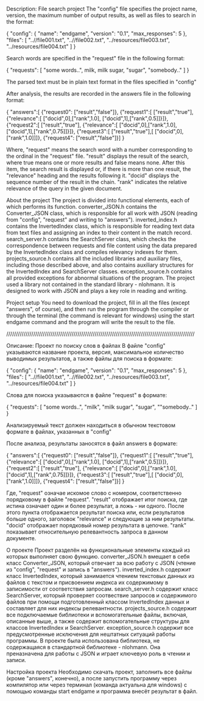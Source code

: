 Description:
File search project
The "config" file specifies the project name, version, the maximum number of output results, as well as files to search in the format: 

{
   "config": {
     "name": "endgame",
     "version": "0.1",
     "max_responses": 5
   },
   "files": [
     "..//file001.txt",
     "..//file002.txt",
     "../resources/file003.txt",
     "../resources/file004.txt"
   ]
}

Search words are specified in the "request" file in the following format:

{
   "requests": [
     "some words..",
     milk,
     milk sugar,
     "sugar",
     "somebody.."
   ]
}

The parsed text must be in plain text format in the files specified in "config"

After analysis, the results are recorded in the answers file in the following format:

{
"answers":[
{"request0":
["result","false"]},
{"request1":[
["result","true"],
{"relevance":[
["docid",0],["rank",1.0],
["docid",1],["rank",0.5]]}]},
{"request2":[
["result","true"],
{"relevance":[
["docid",0],["rank",1.0],
["docid",1],["rank",0.75]]}]},
{"request3":[
["result","true"],[
["docid",0],["rank",1.0]]]},
{"request4":
["result","false"]}]
}

Where, "request" means the search word with a number corresponding to the ordinal in the "request" file. "result" displays the result of the search, where true means one or more results and false means none.
After this item, the search result is displayed or, if there is more than one result, the "relevance" heading and the results following it.
"docid" displays the sequence number of the result in the chain.
"rank" indicates the relative relevance of the query in the given document.


About the project
The project is divided into functional elements, each of which performs its function.
converter_JSON.h contains the Converter_JSON class, which is responsible for all work with JSON (reading from "config", "request" and writing to "answers").
inverted_index.h contains the InvertedIndex class, which is responsible for reading text data from text files and assigning an index to their content in the match record.
search_server.h contains the SearchServer class, which checks the correspondence between requests and file content using the data prepared by the InvertedIndex class and compiles relevancy indexes for them.
projects_source.h contains all the included libraries and auxiliary files, including those described above, and also contains auxiliary structures for the InvertedIndex and SearchServer classes.
exception_source.h contains all provided exceptions for abnormal situations of the program.
The project used a library not contained in the standard library - nlohmann. It is designed to work with JSON and plays a key role in reading and writing.

Project setup
You need to download the project, fill in all the files (except "answers", of course), and then run the program through the compiler or through the terminal (the command is relevant for windows) using the start endgame command and the program will write the result to the file.

//////////////////////////////////////////////////////////////////////////////////////////////////

Описание:
Проект по поиску слов в файлах
В файле "config" указываются название проекта, версия, максимальное количество выводимых результатов, а также файлы для поиска в формате: 

{
  "config": {
    "name": "endgame",
    "version": "0.1",
    "max_responses": 5
  },
  "files": [
    "..//file001.txt",
    "..//file002.txt",
    "../resources/file003.txt",
    "../resources/file004.txt"
  ]
}

Слова для поиска указываются в файле "request"  в формате:

{
  "requests": [
    "some words..",
    "milk",
    "milk sugar",
    "sugar",
    ""somebody.."
  ]
}

Анализируемый текст должен находиться в обычном текстовом  формате в файлах, указанных в "config"

После анализа, результаты заносятся в файл answers в формате:

{
"answers":[
	{"request0":
		["result","false"]},
	{"request1":[
		["result","true"],
		{"relevance":[
			["docid",0],["rank",1.0],
			["docid",1],["rank",0.5]]}]},
	{"request2":[
		["result","true"],
		{"relevance":[
			["docid",0],["rank",1.0],
			["docid",1],["rank",0.75]]}]},
	{"request3":[
		["result","true"],[
		["docid",0],["rank",1.0]]]},
	{"request4":
		["result","false"]}]
}

Где, "request" означае искомое слово с номером, соответственно порядковому в файле "request". "result" отображает итог поиска, где истина означает один и более результат, а ложь - ни одного.
После этого пункта отображается результат поиска или, если результатов больше одного, заголовок "relevance" и следующие за ним результаты. 
"docid" отображает порядковый номер результата в цепочке. 
"rank" показывает относительную релевантность запроса в данном документе.


О проекте
Проект разделён на функциональные элементы каждый из которых выполняет свою функцию. 
converter_JSON.h вмещает в себя класс Converter_JSON,  который отвечает за всю работу с JSON (чтение из "config", "request" и запись в "answers"). 
inverted_index.h содержит класс InvertedIndex, который занимается чтением текстовых данных из файлов с текстом и присвоением индекса их содержимому в записимости от соответствия запросам. 
search_server.h содержит класс SearchServer, который проверяет соотвествие запросов и содержимого файлов при помощи подготовленный классом InvertedIndex данных и составляет для них индексы релевантности.
projects_source.h содержит все подключаемые библиотеки и вспомогательные файлы, включая, описанные выше, а также содержит вспомогательные структуры для классов InvertedIndex и SearchServer.
exception_source.h содержит все предусмотренные исключения для нештатных ситуаций работы программы.
В проекте была использована библиотека, не содержащаяся в стандартной библиотеке - nlohmann. Она преназначена для работы с JSON и играет ключевую роль в чтении и записи.

Настройка проекта
Необходимо скачать проект, заполнить все файлы (кроме "answers", конечно), а после запустить программу через компилятор или через терминал (команда актуальна для windows) с помощью команды start endgame и программа внесёт результат в файл.
